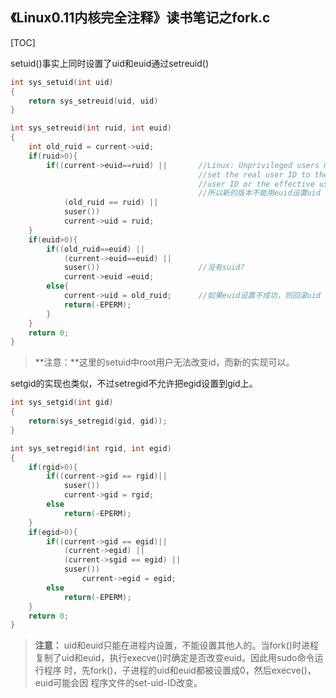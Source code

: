 《Linux0.11内核完全注释》读书笔记之fork.c
----------------------------------------------
[TOC]

setuid()事实上同时设置了uid和euid通过setreuid()
```c
int sys_setuid(int uid)
{
	return sys_setreuid(uid, uid)
}

int sys_setreuid(int ruid, int euid)
{
	int old_ruid = current->uid;
	if(ruid>0){
		if((current->euid==ruid) ||       //Linux: Unprivileged users may only 
										  //set the real user ID to the real 
										  //user ID or the effective user ID.
										  //所以新的版本不能用euid设置uid
			(old_ruid == ruid) ||
			suser())					  
			current->uid = ruid;
	} 
	if(euid>0){
		if((old_ruid==euid) ||
			(current->euid==euid) ||
			suser())					  //没有suid?
			current->euid =euid;
		else{
			current->uid = old_ruid;	  //如果euid设置不成功，则回滚uid
			return(-EPERM);
		}
	}
	return 0;
}
```
>**注意：**这里的setuid中root用户无法改变id，而新的实现可以。

setgid的实现也类似，不过setregid不允许把egid设置到gid上。

```c
int sys_setgid(int gid)
{
	return(sys_setregid(gid, gid));
}

int sys_setregid(int rgid, int egid)
{
	if(rgid>0){
		if((current->gid == rgid)||
			suser())
			current->gid = rgid;
		else
			return(-EPERM);
	}
	if(egid>0){
		if((current->gid == egid)||
			(current->egid) ||
			(current->sgid == egid) ||
			suser())
				current->egid = egid;
		else
			return(-EPERM);
	}
	return 0;
}
```
>**注意：** uid和euid只能在进程内设置，不能设置其他人的。当fork()时进程
复制了uid和euid，执行execve()时确定是否改变euid。因此用sudo命令运行程序
时，先fork()，子进程的uid和euid都被设置成0，然后execve()，euid可能会因
程序文件的set-uid-ID改变。